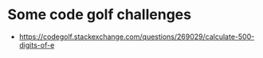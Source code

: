 # Some code golf challenges

- https://codegolf.stackexchange.com/questions/269029/calculate-500-digits-of-e